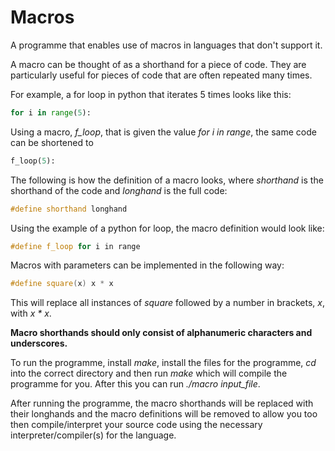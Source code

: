 # Macros

A programme that enables use of macros in languages that don't support it.

A macro can be thought of as a shorthand for a piece of code. They are particularly useful for pieces of code that are often repeated many times.

For example, a for loop in python that iterates 5 times looks like this:
``` python
for i in range(5):
```
Using a macro, _f_loop_, that is given the value _for i in range_, the same code can be shortened to
```python
f_loop(5):
```

The following is how the definition of a macro looks, where _shorthand_ is the shorthand of the code and _longhand_ is the full code:
```C++
#define shorthand longhand
```

Using the example of a python for loop, the macro definition would look like:
```C++
#define f_loop for i in range
```
Macros with parameters can be implemented in the following way:
```C++
#define square(x) x * x
```
This will replace all instances of _square_ followed by a number in brackets, _x_, with _x * x_.

__Macro shorthands should only consist of alphanumeric characters and underscores.__

To run the programme, install _make_, install the files for the programme, _cd_ into the correct directory and then run _make_ which will compile the programme for you. After this you can run _./macro input_file_.

After running the programme, the macro shorthands will be replaced with their longhands and the macro definitions will be removed to allow you too then compile/interpret your source code using the necessary interpreter/compiler(s) for the language.

